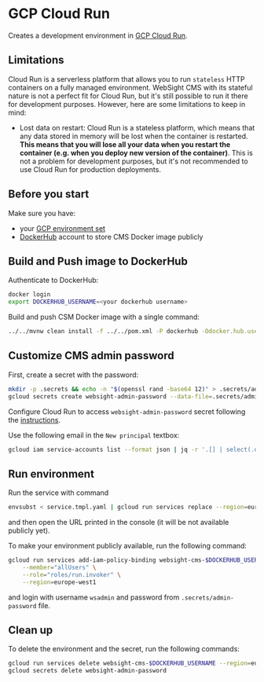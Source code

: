 # GCP Cloud Run
Creates a development environment in [GCP Cloud Run](https://cloud.google.com/run/docs).

## Limitations
Cloud Run is a serverless platform that allows you to run `stateless` HTTP containers on a fully managed environment. WebSight CMS with its stateful nature is not a perfect fit for Cloud Run, but it's still possible to run it there for development purposes. However, here are some limitations to keep in mind:

- Lost data on restart: Cloud Run is a stateless platform, which means that any data stored in memory will be lost when the container is restarted. **This means that you will lose all your data when you restart the container (e.g. when you deploy new version of the container)**. This is not a problem for development purposes, but it's not recommended to use Cloud Run for production deployments.

## Before you start

Make sure you have:
- your [GCP environment set](https://cloud.google.com/run/docs/setup)
- [DockerHub](https://hub.docker.com/) account to store CMS Docker image publicly

## Build and Push image to DockerHub

Authenticate to DockerHub:
```bash
docker login
export DOCKERHUB_USERNAME=<your dockerhub username>
```

Build and push CSM Docker image with a single command:
```bash
../../mvnw clean install -f ../../pom.xml -P dockerhub -Ddocker.hub.username=$DOCKERHUB_USERNAME
```

## Customize CMS admin password

First, create a secret with the password:
```bash
mkdir -p .secrets && echo -n "$(openssl rand -base64 12)" > .secrets/admin-password
gcloud secrets create websight-admin-password --data-file=.secrets/admin-password
```

Configure Cloud Run to access `websight-admin-password` secret following the [instructions](https://cloud.google.com/run/docs/configuring/services/secrets#access-secret).

Use the following email in the `New principal` textbox:
```bash
gcloud iam service-accounts list --format json | jq -r '.[] | select(.displayName | contains("Compute")) | .email'
```

## Run environment
Run the service with command
```bash
envsubst < service.tmpl.yaml | gcloud run services replace --region=europe-west1 -
```
and then open the URL printed in the console (it will be not available publicly yet).

To make your environment publicly available, run the following command:
```bash
gcloud run services add-iam-policy-binding websight-cms-$DOCKERHUB_USERNAME \
    --member="allUsers" \
    --role="roles/run.invoker" \
    --region=europe-west1
```

and login with username `wsadmin` and password from `.secrets/admin-password` file.

## Clean up

To delete the environment and the secret, run the following commands:
```bash
gcloud run services delete websight-cms-$DOCKERHUB_USERNAME --region=europe-west1
gcloud secrets delete websight-admin-password
```


